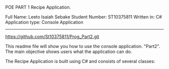 POE PART 1 Recipe Application.

Full Name: Leeto Isaiah Sebake
Student Number: ST10375811
Written in: C#
Application type: Console Application

-----------------------------------------------------------
https://github.com/St10375811/Prog_Part2.git 

This readme file will show you how to use the console application. 
"Part2". The main objective shows users what the application can do. 
  
The Recipe Application is built using C# and consists of several classes:  
